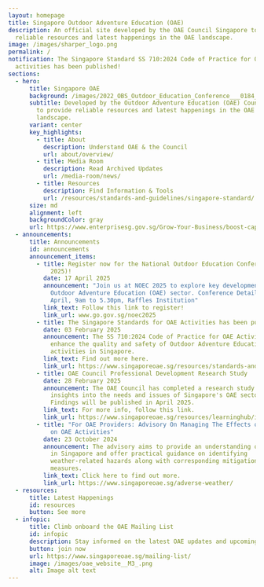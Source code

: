 ```yaml
---
layout: homepage
title: Singapore Outdoor Adventure Education (OAE)
description: An official site developed by the OAE Council Singapore to provide
  reliable resources and latest happenings in the OAE landscape.
image: /images/sharper_logo.png
permalink: /
notification: The Singapore Standard SS 710:2024 Code of Practice for OAE
  activities has been published!
sections:
  - hero:
      title: Singapore OAE
      background: /images/2022_OBS_Outdoor_Education_Conference___0184_dark.jpg
      subtitle: Developed by the Outdoor Adventure Education (OAE) Council Singapore
        to provide reliable resources and latest happenings in the OAE
        landscape.
      variant: center
      key_highlights:
        - title: About
          description: Understand OAE & the Council
          url: about/overview/
        - title: Media Room
          description: Read Archived Updates
          url: /media-room/news/
        - title: Resources
          description: Find Information & Tools
          url: /resources/standards-and-guidelines/singapore-standard/
      size: md
      alignment: left
      backgroundColor: gray
      url: https://www.enterprisesg.gov.sg/Grow-Your-Business/boost-capabilities/quality-and-standards/comment-on-draft-standards
  - announcements:
      title: Announcements
      id: announcements
      announcement_items:
        - title: Register now for the National Outdoor Education Conference 2025 (NOEC
            2025)!
          date: 17 April 2025
          announcement: "Join us at NOEC 2025 to explore key developments in Singapore's
            Outdoor Adventure Education (OAE) sector. Conference Details: 17
            April, 9am to 5.30pm, Raffles Institution"
          link_text: Follow this link to register!
          link_url: www.go.gov.sg/noec2025
        - title: The Singapore Standards for OAE Activities has been published!
          date: 03 February 2025
          announcement: The SS 710:2024 Code of Practice for OAE Activities aims to
            enhance the quality and safety of Outdoor Adventure Education
            activities in Singapore.
          link_text: Find out more here.
          link_url: https://www.singaporeoae.sg/resources/standards-and-guidelines/singapore-standard/
        - title: OAE Council Professional Development Research Study
          date: 28 February 2025
          announcement: The OAE Council has completed a research study to gathering
            insights into the needs and issues of Singapore's OAE sector.
            Findings will be published in April 2025.
          link_text: For more info, follow this link.
          link_url: https://www.singaporeoae.sg/resources/learninghub/insights
        - title: "For OAE Providers: Advisory On Managing The Effects of Adverse Weather
            on OAE Activities"
          date: 23 October 2024
          announcement: The advisory aims to provide an understanding of weather patterns
            in Singapore and offer practical guidance on identifying
            weather-related hazards along with corresponding mitigation
            measures.
          link_text: Click here to find out more.
          link_url: https://www.singaporeoae.sg/adverse-weather/
  - resources:
      title: Latest Happenings
      id: resources
      button: See more
  - infopic:
      title: Climb onboard the OAE Mailing List
      id: infopic
      description: Stay informed on the latest OAE updates and upcoming events!
      button: join now
      url: https://www.singaporeoae.sg/mailing-list/
      image: /images/oae_website__M3_.png
      alt: Image alt text
---
```

